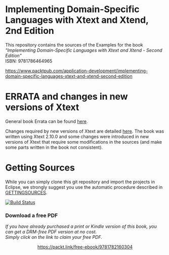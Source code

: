 


Implementing Domain-Specific Languages with Xtext and Xtend, 2nd Edition
============================

This repository contains the sources of the Examples for the book  
*"Implementing Domain-Specific Languages with Xtext and Xtend - Second Edition"*  
ISBN: 9781786464965

https://www.packtpub.com/application-development/implementing-domain-specific-languages-xtext-and-xtend-second-edition

ERRATA and changes in new versions of Xtext
====

General book Errata can be found [here](docs/ERRATA.md).

Changes required by new versions of Xtext are detailed [here](docs/XTEXTVERSIONCHANGES.md). The book was written using Xtext 2.10.0 and some changes were introduced in new versions of Xtext that require some modifications in the sources (and make some parts written in the book not consistent).

Getting Sources
====

While you can simply clone this git repository and import the projects in Eclipse,
we strongly suggest you use the automatic procedure described in [GETTINGSOURCES](docs/GETTINGSOURCES.md).

[![Build Status](https://travis-ci.org/LorenzoBettini/packtpub-xtext-book-2nd-examples.svg?branch=master)](https://travis-ci.org/LorenzoBettini/packtpub-xtext-book-2nd-examples)
### Download a free PDF

 <i>If you have already purchased a print or Kindle version of this book, you can get a DRM-free PDF version at no cost.<br>Simply click on the link to claim your free PDF.</i>
<p align="center"> <a href="https://packt.link/free-ebook/9781782160304">https://packt.link/free-ebook/9781782160304 </a> </p>